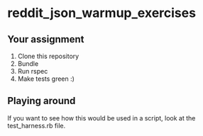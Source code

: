 reddit_json_warmup_exercises
============================

## Your assignment
1. Clone this repository
2. Bundle
3. Run rspec
4. Make tests green :)

## Playing around
If you want to see how this would be used in a script, look at the
test_harness.rb file.
